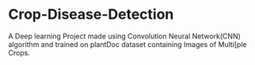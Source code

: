 # Crop-Disease-Detection
A Deep learning Project made using Convolution Neural Network(CNN) algorithm and trained on plantDoc dataset containing Images of Multi[ple Crops.
